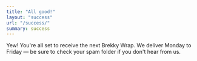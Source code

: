 ```yaml
---
title: "All good!"
layout: "success"
url: "/success/"
summary: success
---
```


<p>Yew! You're all set to receive the next Brekky Wrap. We deliver Monday to Friday — be sure to check your spam folder if you don't hear from us.</p>